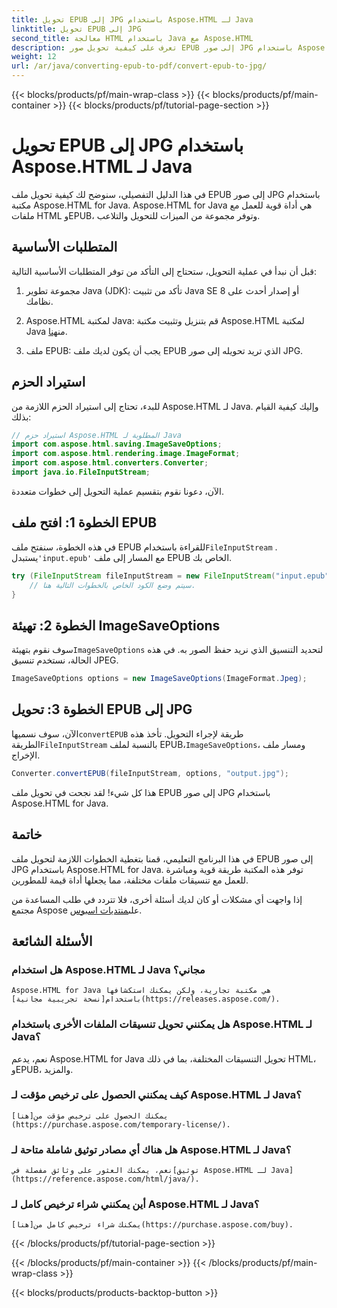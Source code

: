```yaml
---
title: تحويل EPUB إلى JPG باستخدام Aspose.HTML لـ Java
linktitle: تحويل EPUB إلى JPG
second_title: معالجة HTML باستخدام Java مع Aspose.HTML
description: تعرف على كيفية تحويل صور EPUB إلى صور JPG باستخدام Aspose.HTML for Java. اتبع دليلنا خطوة بخطوة لتحويل سلس.
weight: 12
url: /ar/java/converting-epub-to-pdf/convert-epub-to-jpg/
---
```


{{< blocks/products/pf/main-wrap-class >}}
{{< blocks/products/pf/main-container >}}
{{< blocks/products/pf/tutorial-page-section >}}

# تحويل EPUB إلى JPG باستخدام Aspose.HTML لـ Java


في هذا الدليل التفصيلي، سنوضح لك كيفية تحويل ملف EPUB إلى صور JPG باستخدام مكتبة Aspose.HTML for Java. Aspose.HTML for Java هي أداة قوية للعمل مع ملفات HTML وEPUB، وتوفر مجموعة من الميزات للتحويل والتلاعب.

## المتطلبات الأساسية

قبل أن نبدأ في عملية التحويل، ستحتاج إلى التأكد من توفر المتطلبات الأساسية التالية:

1. مجموعة تطوير Java (JDK): تأكد من تثبيت Java SE 8 أو إصدار أحدث على نظامك.

2.  Aspose.HTML لمكتبة Java: قم بتنزيل وتثبيت مكتبة Aspose.HTML لمكتبة Java من[هنا](https://releases.aspose.com/html/java/).

3. ملف EPUB: يجب أن يكون لديك ملف EPUB الذي تريد تحويله إلى صور JPG.

## استيراد الحزم

للبدء، تحتاج إلى استيراد الحزم اللازمة من Aspose.HTML لـ Java. وإليك كيفية القيام بذلك:

```java
// استيراد حزم Aspose.HTML المطلوبة لـ Java
import com.aspose.html.saving.ImageSaveOptions;
import com.aspose.html.rendering.image.ImageFormat;
import com.aspose.html.converters.Converter;
import java.io.FileInputStream;
```

الآن، دعونا نقوم بتقسيم عملية التحويل إلى خطوات متعددة.

## الخطوة 1: افتح ملف EPUB

 في هذه الخطوة، سنفتح ملف EPUB للقراءة باستخدام`FileInputStream` . يستبدل`'input.epub'` مع المسار إلى ملف EPUB الخاص بك.

```java
try (FileInputStream fileInputStream = new FileInputStream("input.epub")) {
    // سيتم وضع الكود الخاص بالخطوات التالية هنا.
}
```

## الخطوة 2: تهيئة ImageSaveOptions

سوف نقوم بتهيئة`ImageSaveOptions` لتحديد التنسيق الذي نريد حفظ الصور به. في هذه الحالة، نستخدم تنسيق JPEG.

```java
ImageSaveOptions options = new ImageSaveOptions(ImageFormat.Jpeg);
```

## الخطوة 3: تحويل EPUB إلى JPG

 الآن، سوف نسميها`convertEPUB` طريقة لإجراء التحويل. تأخذ هذه الطريقة`FileInputStream` بالنسبة لملف EPUB،`ImageSaveOptions`، ومسار ملف الإخراج.

```java
Converter.convertEPUB(fileInputStream, options, "output.jpg");
```

هذا كل شيء! لقد نجحت في تحويل ملف EPUB إلى صور JPG باستخدام Aspose.HTML for Java.

## خاتمة

في هذا البرنامج التعليمي، قمنا بتغطية الخطوات اللازمة لتحويل ملف EPUB إلى صور JPG باستخدام Aspose.HTML for Java. توفر هذه المكتبة طريقة قوية ومباشرة للعمل مع تنسيقات ملفات مختلفة، مما يجعلها أداة قيمة للمطورين.

 إذا واجهت أي مشكلات أو كان لديك أسئلة أخرى، فلا تتردد في طلب المساعدة من مجتمع Aspose على[منتديات اسبوس](https://forum.aspose.com/).

## الأسئلة الشائعة

### هل استخدام Aspose.HTML لـ Java مجاني؟
    Aspose.HTML for Java هي مكتبة تجارية، ولكن يمكنك استكشافها باستخدام[نسخة تجريبية مجانية](https://releases.aspose.com/).

### هل يمكنني تحويل تنسيقات الملفات الأخرى باستخدام Aspose.HTML لـ Java؟
   نعم، يدعم Aspose.HTML for Java تحويل التنسيقات المختلفة، بما في ذلك HTML، وEPUB، والمزيد.

### كيف يمكنني الحصول على ترخيص مؤقت لـ Aspose.HTML لـ Java؟
    يمكنك الحصول على ترخيص مؤقت من[هنا](https://purchase.aspose.com/temporary-license/).

### هل هناك أي مصادر توثيق شاملة متاحة لـ Aspose.HTML لـ Java؟
    نعم، يمكنك العثور على وثائق مفصلة في[توثيق Aspose.HTML لـ Java](https://reference.aspose.com/html/java/).

### أين يمكنني شراء ترخيص كامل لـ Aspose.HTML لـ Java؟
    يمكنك شراء ترخيص كامل من[هنا](https://purchase.aspose.com/buy).


{{< /blocks/products/pf/tutorial-page-section >}}

{{< /blocks/products/pf/main-container >}}
{{< /blocks/products/pf/main-wrap-class >}}

{{< blocks/products/products-backtop-button >}}
